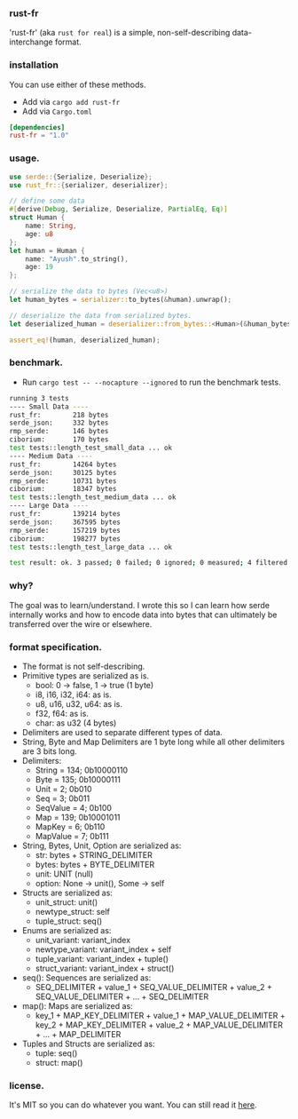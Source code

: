 ### rust-fr

'rust-fr' (aka `rust for real`) is a simple, non-self-describing data-interchange format.

### installation

You can use either of these methods.

- Add via `cargo add rust-fr`
- Add via `Cargo.toml`
```.toml
[dependencies]
rust-fr = "1.0"
```

### usage.

```rs
use serde::{Serialize, Deserialize};
use rust_fr::{serializer, deserializer};

// define some data
#[derive(Debug, Serialize, Deserialize, PartialEq, Eq)]
struct Human {
    name: String,
    age: u8
};
let human = Human {
    name: "Ayush".to_string(),
    age: 19
};

// serialize the data to bytes (Vec<u8>)
let human_bytes = serializer::to_bytes(&human).unwrap();

// deserialize the data from serialized bytes.
let deserialized_human = deserializer::from_bytes::<Human>(&human_bytes).unwrap();

assert_eq!(human, deserialized_human);
```

### benchmark.

- Run `cargo test -- --nocapture --ignored` to run the benchmark tests.
```sh
running 3 tests
---- Small Data ----
rust_fr:        218 bytes
serde_json:     332 bytes
rmp_serde:      146 bytes
ciborium:       170 bytes
test tests::length_test_small_data ... ok
---- Medium Data ----
rust_fr:        14264 bytes
serde_json:     30125 bytes
rmp_serde:      10731 bytes
ciborium:       18347 bytes
test tests::length_test_medium_data ... ok
---- Large Data ----
rust_fr:        139214 bytes
serde_json:     367595 bytes
rmp_serde:      157219 bytes
ciborium:       198277 bytes
test tests::length_test_large_data ... ok

test result: ok. 3 passed; 0 failed; 0 ignored; 0 measured; 4 filtered out; finished in 0.01s
```

### why?

The goal was to learn/understand. I wrote this so I can learn how serde internally works
and how to encode data into bytes that can ultimately be transferred over the wire
or elsewhere.

### format specification.

- The format is not self-describing.
- Primitive types are serialized as is.
    - bool: 0 -> false, 1 -> true (1 byte)
    - i8, i16, i32, i64: as is.
    - u8, u16, u32, u64: as is.
    - f32, f64: as is.
    - char: as u32 (4 bytes)
- Delimiters are used to separate different types of data.
- String, Byte and Map Delimiters are 1 byte long while all other delimiters are 3 bits long.
- Delimiters:
    - String = 134; 0b10000110
    - Byte = 135; 0b10000111
    - Unit = 2; 0b010
    - Seq = 3; 0b011
    - SeqValue = 4; 0b100
    - Map = 139; 0b10001011
    - MapKey = 6; 0b110
    - MapValue = 7; 0b111
- String, Bytes, Unit, Option are serialized as:
    - str: bytes + STRING_DELIMITER
    - bytes: bytes + BYTE_DELIMITER
    - unit: UNIT (null)
    - option: None -> unit(), Some -> self
- Structs are serialized as:
    - unit_struct: unit()
    - newtype_struct: self
    - tuple_struct: seq()
- Enums are serialized as:
    - unit_variant: variant_index
    - newtype_variant: variant_index + self
    - tuple_variant: variant_index + tuple()
    - struct_variant: variant_index + struct()
- seq(): Sequences are serialized as:
    - SEQ_DELIMITER + value_1 + SEQ_VALUE_DELIMITER + value_2 + SEQ_VALUE_DELIMITER + ... + SEQ_DELIMITER
- map(): Maps are serialized as:
    - key_1 + MAP_KEY_DELIMITER +
      value_1 + MAP_VALUE_DELIMITER +
      key_2 + MAP_KEY_DELIMITER +
      value_2 + MAP_VALUE_DELIMITER +
      ... + MAP_DELIMITER
- Tuples and Structs are serialized as:
    - tuple: seq()
    - struct: map()


### license.

It's MIT so you can do whatever you want. You can still read it [here](./LICENSE.md).
